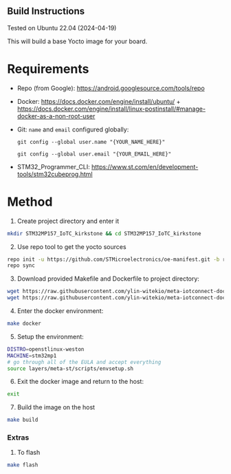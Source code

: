 ## Build Instructions
Tested on Ubuntu 22.04 (2024-04-19)

This will build a base Yocto image for your board.

# Requirements
- Repo (from Google): https://android.googlesource.com/tools/repo
- Docker: https://docs.docker.com/engine/install/ubuntu/ + https://docs.docker.com/engine/install/linux-postinstall/#manage-docker-as-a-non-root-user
- Git: `name` and `email` configured globally:

    `git config --global user.name "{YOUR_NAME_HERE}"`

    `git config --global user.email "{YOUR_EMAIL_HERE}"`
- STM32_Programmer_CLI: https://www.st.com/en/development-tools/stm32cubeprog.html

# Method
1. Create project directory and enter it
```bash
mkdir STM32MP157_IoTC_kirkstone && cd STM32MP157_IoTC_kirkstone
```

2. Use repo tool to get the yocto sources
```bash
repo init -u https://github.com/STMicroelectronics/oe-manifest.git -b refs/tags/openstlinux-5.15-yocto-kirkstone-mp1-v23.07.26 && \
repo sync    
```

3. Download provided Makefile and Dockerfile to project directory:
```bash
wget https://raw.githubusercontent.com/ylin-witekio/meta-iotconnect-docs/STM32MP157/kirkstone/Makefile && \
wget https://raw.githubusercontent.com/ylin-witekio/meta-iotconnect-docs/STM32MP157/kirkstone/Dockerfile
```

4. Enter the docker environment:
```bash
make docker
```

5. Setup the environment:
```bash
DISTRO=openstlinux-weston
MACHINE=stm32mp1
# go through all of the EULA and accept everything
source layers/meta-st/scripts/envsetup.sh
```

6. Exit the docker image and return to the host:
```bash
exit
```

7. Build the image on the host
```bash
make build
```

### Extras

1. To flash
```bash
make flash
```
